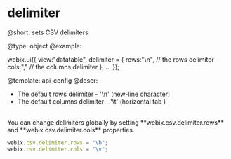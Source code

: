 delimiter
=============


@short: sets CSV delimiters
	

@type: object
@example:

webix.ui({
    view:"datatable",
    delimiter = {
        rows:"\n", // the rows delimiter
        cols:","   // the columns delimiter
    },
    ...
});

@template:	api_config
@descr:

- The default rows delimiter - '\n' (new-line character)
- The default columns delimiter - '\t' (horizontal tab )

<br>
You can change delimiters globally by setting **webix.csv.delimiter.rows** and **webix.csv.delimiter.cols** properties.

~~~js
webix.csv.delimiter.rows = "\b";
webix.csv.delimiter.cols = "\v";
~~~
